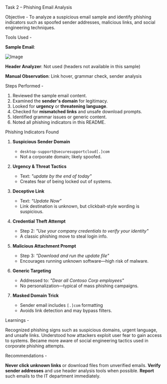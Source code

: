 Task 2 – Phishing Email Analysis

Objective - To analyze a suspicious email sample and identify phishing indicators such as spoofed sender addresses, malicious links, and social engineering techniques.

Tools Used -

**Sample Email**:

![Image](https://github.com/user-attachments/assets/9e22fb65-1ed1-4c98-869d-04fad382b2ee)

**Header Analyzer**: Not used (headers not available in this sample)

**Manual Observation**: Link hover, grammar check, sender analysis

Steps Performed -

1. Reviewed the sample email content.
2. Examined the **sender's domain** for legitimacy.
3. Looked for **urgency** or **threatening language**.
4. Checked for **mismatched links** and unsafe download prompts.
5. Identified grammar issues or generic content.
6. Noted all phishing indicators in this README.

Phishing Indicators Found

1. **Suspicious Sender Domain**  
   - `desktop-support@securesupportcloud[.]com`  
   - Not a corporate domain; likely spoofed.

2. **Urgency & Threat Tactics**  
   - Text: *"update by the end of today"*  
   - Creates fear of being locked out of systems.

3. **Deceptive Link**  
   - Text: *“Update Now”*  
   - Link destination is unknown, but clickbait-style wording is suspicious.

4. **Credential Theft Attempt**  
   - Step 2: *"Use your company credentials to verify your identity"*  
   - A classic phishing move to steal login info.

5. **Malicious Attachment Prompt**  
   - Step 3: *"Download and run the update file"*  
   - Encourages running unknown software—high risk of malware.

6. **Generic Targeting**  
   - Addressed to: *"Dear all Contoso Corp employees"*  
   - No personalization—typical of mass phishing campaigns.

7. **Masked Domain Trick**  
   - Sender email includes `[.]com` formatting  
   - Avoids link detection and may bypass filters.

Learnings -

Recognized phishing signs such as suspicious domains, urgent language, and unsafe links.
Understood how attackers exploit user fear to gain access to systems.
Became more aware of social engineering tactics used in corporate phishing attempts.

Recommendations -

**Never click unknown links** or download files from unverified emails.
**Verify sender addresses** and use header analysis tools when possible.
**Report** such emails to the IT department immediately.
